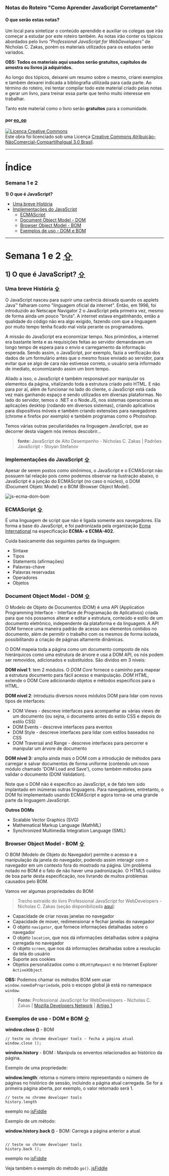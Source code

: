 ### Notas do Roteiro "Como Aprender JavaScript Corretamente"

#### O que serão estas notas?

Um local para sintetizar o conteúdo aprendido e auxiliar os colegas que irão começar a estudar por este roteiro também. As notas irão conter os tópicos abordados pelo livro *"Professional JavaScript for WebDevelopers"* de Nicholas C. Zakas, porém os materiais utilizados para os estudos serão variados. 

**OBS: Todos os materiais aqui usados serão gratuitos, capítulos de amostra ou livros já adquiridos.** 

Ao longo dos tópicos, deixarei um resumo sobre o mesmo, criarei exemplos e também deixarei indicada a bibliografia utilizada para cada parte. Ao término do roteiro, irei tentar compilar todo este material criado pelas notas e gerar um livro, para treinar essa parte que tenho muito interesse em trabalhar. 

Tanto este material como o livro serão **gratuitos** para a comunidade. 

#### por [eo_op](https://github.com/eoop/eo_op)

<a rel="license" href="http://creativecommons.org/licenses/by-nc-sa/3.0/br/deed.pt_BR"><img alt="Licença Creative Commons" style="border-width:0" src="http://i.creativecommons.org/l/by-nc-sa/3.0/br/88x31.png" /></a><br />Este obra foi licenciado sob uma Licença <a rel="license" href="http://creativecommons.org/licenses/by-nc-sa/3.0/br/deed.pt_BR">Creative Commons Atribuição-NãoComercial-CompartilhaIgual 3.0 Brasil</a>.

---

# Índice

### Semana 1 e 2

**1) O que é JavaScript?**

* [Uma breve História](#uma-breve-hist%C3%B3ria)
* [Implementações do JavaScript](#implementa%C3%A7%C3%B5es-do-javascript)
	* [ECMAScript](#ecmascript-)
	* [Document Object Model - DOM](#document-object-model---dom-)
	* [Browser Object Model - BOM](#browser-object-model---bom-)
	* [Exemplos de uso - DOM e BOM](#exemplos-de-uso---dom-e-bom-)

---

# Semana 1 e 2 [⇪](#%C3%8Dndice)

## 1) O que é JavaScript? [⇪](#%C3%8Dndice)

### Uma breve História [⇪](#%C3%8Dndice)

O JavaScript nasceu para suprir uma carência deixada quando os applets Java™ falharam como "linguagem oficial da internet". Então, em 1996, foi introduzido ao Netscape Navigator 2 o JavaScript pela primeira vez, mesmo de forma ainda um pouco "bruta". A internet estava engatinhando, então a qualidade do código não era algo exigido, fazendo com que a linguagem por muito tempo tenha ficado mal vista perante os programadores.

A missão do JavaScript era economizar tempo. Nos primórdios, a internet era bastante lenta e as requisições feitas ao servidor demandavam um longo tempo de espera para o envio e carregamento da informação esperada. Sendo assim, o JavaScript, por exemplo, fazia a verificação dos dados de um formulário antes que o mesmo fosse enviado ao servidor, para evitar que se algo de cara não estivesse correto, o usuário seria informado de imediato, economizando assim um bom tempo.

Aliado a isso, o JavaScript é também responsável por manipular os elementos da página, vitalizando toda a estrutura criado pelo HTML. E não para por aí, além de funcionar no lado do cliente, o JavaScript está cada vez mais ganhando espaço e sendo utilizados em diversas plataformas. No lado do servidor, temos o .NET e o Node.JS, nos sistemas operacionas as aplicações desktop (rodando em diversos sistemas), criando aplicativos para dispositivos móveis e também criando extensões para navegadores (chrome e firefox por exemplo) e também programas como o Photoshop.

Temos várias outras peculiaridades na linguagem JavaScript, que ao decorrer desta viagem nós iremos descobrir... 

> **fonte:** JavaScript de Alto Desempenho - Nicholas C. Zakas | Padrões JavaScript - Stoyan Stefanov

### Implementações do JavaScript [⇪](#%C3%8Dndice)

Apesar de serem postos como sinônimos, o JavaScript e o ECMAScript não possuem tal relação pois como podemos observar na ilustração abaixo, o JavaScript é a junção do ECMAScript (no caso o núcleo), o DOM (Document Objetc Model) e o BOM (Browser Object Model).

![js-ecma-dom-bom](http://i.imgur.com/78YVXKG.png)

### ECMAScript [⇪](#%C3%8Dndice)

É uma linguagem de script que não é ligada somente aos navegadores. Ela forma a base do JavaScript, e foi padronizada pela organização [Ecma International](http://www.ecma-international.org/) na especificação **ECMA- e ECMA-402.**

Cuida basicamente das seguintes partes da linguagem:

* Sintaxe
* Tipos
* Statements (afirmações)
* Palavras-chave
* Palavras reservadas
* Operadores
* Objetos

### Document Object Model - DOM [⇪](#%C3%8Dndice)

O Modelo de Objeto de Documentos (DOM) é uma API (Application Programming Interface - Interface de Programação de Aplicativos) criada para que nós possamos alterar e editar a estrutura, conteúdo e estilo de um documento eletrônico, independente da plataforma e da linguagem. A API DOM fornece uma maneira padrão de acesso aos elementos contidos no documento, além de permitir o trabalho com os mesmos de forma isolada, possibilitando a criação de páginas altamente dinâmicas. 

O DOM mapeia toda a página como um documento composto de nós hierárquicos como uma estrutura de árvore e usa a DOM API, os nós podem ser removidos, adicionados e substituídos. São dividos em 3 níveis:

**DOM nível 1**: tem 2 módulos. O *DOM Core* fornece o caminho para mapear a estrutura documento para fácil acesso e manipulação. *DOM HTML*, extende o DOM Core adicionando objetos e métodos específicos para o HTML.

**DOM nível 2**: introduziu diversos novos módulos DOM para lidar com novos tipos de interfaces:

* DOM Views - descreve interfaces para acompanhar as várias views de um documento (ou sejna, o documento antes do estilo CSS e depois do estilo CSS)
* DOM Events - descreve interfaces para eventos
* DOM Style - descreve interfaces para lidar com estilos baseados no CSS
* DOM Traversal and Range - descreve interfaces para percorrer e manipular um árvore de documento

**DOM nível 3:** amplia ainda mais o DOM com a introdução de métodos para carregar e salvar documentos de forma uniforme (contendo um novo módulo chamado 'DOM Load and Save'), como também métodos para validar o documento (DOM Validation).

Note que o DOM não é específico ao JavaScript, e de fato tem sido implantado em inúmeras outras linguagens. Para navegadores, entretanto, o DOM foi implementado usando ECMAScript e agora torna-se uma grande parte da linguagem JavaScript.

**Outros DOMs**

* Scalable Vector Graphics (SVG)
* Mathematical Markup Language (MathML)
* Synchronized Multimedia Integration Language (SMIL)

### Browser Object Model - BOM [⇪](#%C3%8Dndice)

O BOM (Modelo de Objeto do Navegador) permite o acesso e a manipulação da janela do navegador, podendo assim interagir com o navegador em um contexto fora do mostrado na página. Um problema notado no BOM é o fato de não haver uma padronização. O HTML5 cuidou de boa parte desta especificação, nos livrando de muitos problemas causados pelo BOM.

Vamos ver algumas propriedades do BOM: 

> Trecho extraído do livro Professional JavaScript for WebDevelopers - Nicholas C. Zakas (seção disponibilizada [aqui](http://www.amazon.com/Professional-JavaScript-Developers-Nicholas-Zakas/dp/1118026691))

* Capacidade de criar novas janelas no navegador
* Capacidade de mover, redimensionar e fechar janelas do navegador
* O objeto `navigator`, que fornece informações detalhadas sobre o navegador
* O objeto `location`, que nos dá informações detalhadas sobre a página carregada no navegador
* O objeto `screen`, que nos dá informações detalhadas sobre a resolução da tela do usuário
* Suporte aos cookies
* Objetos personalizados como o `XMLHttpRequest` e no Internet Explorer `ActiveXObject`

**OBS:** Podemos chamar os métodos BOM sem usar `window.nomeDaPropriedade`, pois o escopo global já está no namespace `window`.

> **Fonte:** Professional JavaScript for WebDevelopers - Nicholas C. Zakas | [Mozilla Developers Network](https://developer.mozilla.org/en-US/) | [Artigo 1](http://vkanakaraj.wordpress.com/2009/12/18/javascript-vs-dom-vs-bom-relationship-explained/)

### Exemplos de uso - DOM e BOM [⇪](#%C3%8Dndice)

**window.close ()** - BOM

``` 
// teste no chrome developer tools - fecha a página atual
window.close ();

```

**window.history** - BOM : Manipula os enventos relacionados ao histórico da página.

Exemplo de uma propriedade:

**window.length**: retorna o número inteiro representando o número de páginas no histórico de sessão, incluindo a página atual carregada. Se for a primeira página aberta, por exemplo, o valor retornado será 1.

```
// teste no chrome developer tools
history.length

```
exemplo no [jsFiddle](http://jsfiddle.net/3cBys/)

Exemplo de um método:

**window.history.back ()** - BOM: Carrega a página anterior a atual.

``` 

// teste no chrome developer tools
history.back ();

```
exemplo no [jsFiddle](http://jsfiddle.net/UmSk9/2/)

Veja também o exemplo do método `go()`. [jsFiddle](http://jsfiddle.net/TeKuV/1/)




